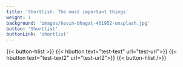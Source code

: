 ```yaml
---
title: 'Shortlist: The most important things'
weight: 1
background: 'images/kevin-bhagat-461952-unsplash.jpg'
button: 'Shortlist'
buttonLink: 'shortlist'
---
```


{{< button-hlist >}}
{{< hbutton text="test-text" url="test-url">}}
{{< hbutton text="test-text2" url="test-url2">}}
{{< button-hlist />}}


